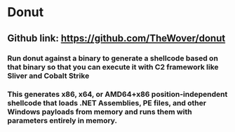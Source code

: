 # Donut

## Github link: https://github.com/TheWover/donut

### Run donut against a binary to generate a shellcode based on that binary so that you can execute it with C2 framework like Sliver and Cobalt Strike

### This generates x86, x64, or AMD64+x86 position-independent shellcode that loads .NET Assemblies, PE files, and other Windows payloads from memory and runs them with parameters entirely in memory.

